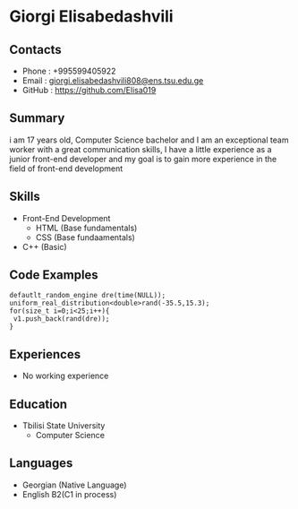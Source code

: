 # Giorgi Elisabedashvili
## Contacts
* Phone : +995599405922
* Email : giorgi.elisabedashvili808@ens.tsu.edu.ge
* GitHub : https://github.com/Elisa019
## Summary
i am 17 years old, Computer Science bachelor and
I am an exceptional team worker with a great communication skills, I have a little experience as a junior front-end developer and
my goal is to gain more experience in the field of front-end development
## Skills
* Front-End Development
  + HTML (Base fundamentals)
  + CSS (Base fundaamentals)
* C++ (Basic)
## Code Examples
```
defautlt_random_engine dre(time(NULL));
uniform_real_distribution<double>rand(-35.5,15.3);
for(size_t i=0;i<25;i++){
 v1.push_back(rand(dre));
}
```
## Experiences
* No working experience
## Education
* Tbilisi State University
  + Computer Science
## Languages
* Georgian (Native Language)
* English B2(C1 in process)

